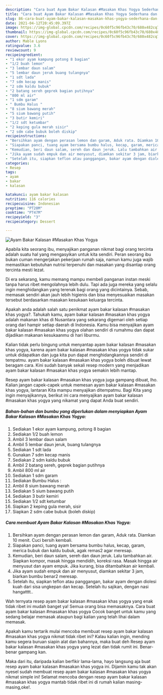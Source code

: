 ```yaml
---
description: "Cara buat Ayam Bakar Kalasan #Masakan Khas Yogya Sederhana dan Mudah Dibuat"
title: "Cara buat Ayam Bakar Kalasan #Masakan Khas Yogya Sederhana dan Mudah Dibuat"
slug: 86-cara-buat-ayam-bakar-kalasan-masakan-khas-yogya-sederhana-dan-mudah-dibuat
date: 2021-04-12T20:45:09.397Z
image: https://img-global.cpcdn.com/recipes/0c60f5c96fb43c70/680x482cq70/ayam-bakar-kalasan-masakan-khas-yogya-foto-resep-utama.jpg
thumbnail: https://img-global.cpcdn.com/recipes/0c60f5c96fb43c70/680x482cq70/ayam-bakar-kalasan-masakan-khas-yogya-foto-resep-utama.jpg
cover: https://img-global.cpcdn.com/recipes/0c60f5c96fb43c70/680x482cq70/ayam-bakar-kalasan-masakan-khas-yogya-foto-resep-utama.jpg
author: Mable Lyons
ratingvalue: 3.6
reviewcount: 9
recipeingredient:
- "1 ekor ayam kampung potong 8 bagian"
- "1/2 buah lemon"
- "3 lembar daun salam"
- "5 lembar daun jeruk buang tulangnya"
- "1 sdt lada"
- "7 sdm kecap manis"
- "2 sdm kaldu bubuk"
- "2 batang sereh geprek bagian putihnya"
- "800 ml air"
- "1 sdm garam"
- " Bumbu Halus "
- "8 sium bawang merah"
- "5 sium bawang putih"
- "3 butir kemiri"
- "1/2 sdt ketumbar"
- "2 keping gula merah sisir"
- "2 sdm cabe bubuk boleh diskip"
recipeinstructions:
- "Bersihkan ayam dengan perasan lemon dan garam, Aduk rata. Diamkan 10 menit. Cuci bersih kembali."
- "Siapakan panci, tuang ayam bersama bumbu halus, kecap, garam, merica bubuk dan kaldu bubuk, agak remas2 agar meresap."
- "Kemudian, beri daun salam, sereh dan daun jeruk. Lalu tambahkan air. Siapkan kompor, masak hingga mendidih, koreksi rasa. Masak hingga air menyusut dan ayam empuk. Jika kurang, bisa ditambahkan air kembali."
- "Jika ayam sudah empuk dan air menyusut, diamkan sekitar 3 jam, biarkan bumbu benar2 meresap."
- "Setelah itu, siapkan teflon atau panggangan, bakar ayam dengan diolesi kuah dari sisa ungkepan dan kecap. Setelah itu sajikan, dengan nasi hangatttt.."
categories:
- Resep
tags:
- ayam
- bakar
- kalasan

katakunci: ayam bakar kalasan 
nutrition: 116 calories
recipecuisine: Indonesian
preptime: "PT20M"
cooktime: "PT47M"
recipeyield: "3"
recipecategory: Dessert

---
```



![Ayam Bakar Kalasan #Masakan Khas Yogya](https://img-global.cpcdn.com/recipes/0c60f5c96fb43c70/680x482cq70/ayam-bakar-kalasan-masakan-khas-yogya-foto-resep-utama.jpg)

Apabila kita seorang ibu, menyajikan panganan nikmat bagi orang tercinta adalah suatu hal yang mengasyikan untuk kita sendiri. Peran seorang ibu bukan cuman mengerjakan pekerjaan rumah saja, namun kamu juga wajib memastikan kebutuhan nutrisi terpenuhi dan masakan yang disantap orang tercinta mesti lezat.

Di era  sekarang, kamu memang mampu membeli panganan instan meski tanpa harus ribet mengolahnya lebih dulu. Tapi ada juga mereka yang selalu ingin menghidangkan yang terenak bagi orang yang dicintainya. Sebab, memasak sendiri akan jauh lebih higienis dan bisa menyesuaikan masakan tersebut berdasarkan masakan kesukaan keluarga tercinta. 



Apakah anda adalah salah satu penikmat ayam bakar kalasan #masakan khas yogya?. Tahukah kamu, ayam bakar kalasan #masakan khas yogya adalah makanan khas di Nusantara yang sekarang digemari oleh setiap orang dari hampir setiap daerah di Indonesia. Kamu bisa menyajikan ayam bakar kalasan #masakan khas yogya olahan sendiri di rumahmu dan dapat dijadikan makanan kesukaanmu di hari liburmu.

Kalian tidak perlu bingung untuk menyantap ayam bakar kalasan #masakan khas yogya, karena ayam bakar kalasan #masakan khas yogya tidak sukar untuk didapatkan dan juga kita pun dapat menghidangkannya sendiri di tempatmu. ayam bakar kalasan #masakan khas yogya boleh dibuat lewat beragam cara. Kini sudah banyak sekali resep modern yang menjadikan ayam bakar kalasan #masakan khas yogya semakin lebih mantap.

Resep ayam bakar kalasan #masakan khas yogya juga gampang dibuat, lho. Kalian jangan capek-capek untuk memesan ayam bakar kalasan #masakan khas yogya, lantaran Kita mampu menyajikan ditempatmu. Bagi Kita yang ingin menyajikannya, berikut ini cara menyajikan ayam bakar kalasan #masakan khas yogya yang nikamat yang dapat Anda buat sendiri.

<!--inarticleads1-->

##### Bahan-bahan dan bumbu yang diperlukan dalam menyiapkan Ayam Bakar Kalasan #Masakan Khas Yogya:

1. Sediakan 1 ekor ayam kampung, potong 8 bagian
1. Sediakan 1/2 buah lemon
1. Ambil 3 lembar daun salam
1. Ambil 5 lembar daun jeruk, buang tulangnya
1. Sediakan 1 sdt lada
1. Gunakan 7 sdm kecap manis
1. Sediakan 2 sdm kaldu bubuk
1. Ambil 2 batang sereh, geprek bagian putihnya
1. Ambil 800 ml air
1. Sediakan 1 sdm garam
1. Sediakan  Bumbu Halus :
1. Ambil 8 sium bawang merah
1. Sediakan 5 sium bawang putih
1. Sediakan 3 butir kemiri
1. Sediakan 1/2 sdt ketumbar
1. Siapkan 2 keping gula merah, sisir
1. Siapkan 2 sdm cabe bubuk (boleh diskip)




<!--inarticleads2-->

##### Cara membuat Ayam Bakar Kalasan #Masakan Khas Yogya:

1. Bersihkan ayam dengan perasan lemon dan garam, Aduk rata. Diamkan 10 menit. Cuci bersih kembali.
1. Siapakan panci, tuang ayam bersama bumbu halus, kecap, garam, merica bubuk dan kaldu bubuk, agak remas2 agar meresap.
1. Kemudian, beri daun salam, sereh dan daun jeruk. Lalu tambahkan air. Siapkan kompor, masak hingga mendidih, koreksi rasa. Masak hingga air menyusut dan ayam empuk. Jika kurang, bisa ditambahkan air kembali.
1. Jika ayam sudah empuk dan air menyusut, diamkan sekitar 3 jam, biarkan bumbu benar2 meresap.
1. Setelah itu, siapkan teflon atau panggangan, bakar ayam dengan diolesi kuah dari sisa ungkepan dan kecap. Setelah itu sajikan, dengan nasi hangatttt..




Wah ternyata resep ayam bakar kalasan #masakan khas yogya yang enak tidak ribet ini mudah banget ya! Semua orang bisa memasaknya. Cara buat ayam bakar kalasan #masakan khas yogya Cocok banget untuk kamu yang sedang belajar memasak ataupun bagi kalian yang telah lihai dalam memasak.

Apakah kamu tertarik mulai mencoba membuat resep ayam bakar kalasan #masakan khas yogya nikmat tidak ribet ini? Kalau kalian ingin, mending kamu segera buruan siapin alat dan bahannya, maka buat deh Resep ayam bakar kalasan #masakan khas yogya yang lezat dan tidak rumit ini. Benar-benar gampang kan. 

Maka dari itu, daripada kalian berfikir lama-lama, hayo langsung aja buat resep ayam bakar kalasan #masakan khas yogya ini. Dijamin kamu tak akan nyesel sudah membuat resep ayam bakar kalasan #masakan khas yogya nikmat simple ini! Selamat mencoba dengan resep ayam bakar kalasan #masakan khas yogya mantab tidak ribet ini di rumah kalian masing-masing,oke!.

